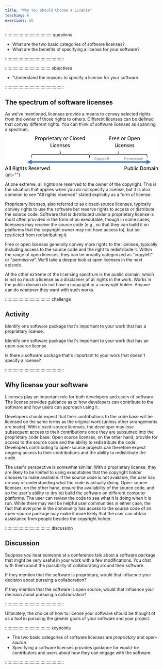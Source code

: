 ```yaml
---
title: "Why You Should Choose a License"
teaching: 6
exercises: 20
---
```


:::::::::::::::::::::::::::::::::::::: questions 

- What are the two basic categories of software licenses?
- What are the benefits of specifying a license for your software?

::::::::::::::::::::::::::::::::::::::::::::::::

::::::::::::::::::::::::::::::::::::: objectives

- "Understand the reasons to specify a license for your software.

::::::::::::::::::::::::::::::::::::::::::::::::






## The spectrum of software licenses

As we've mentioned, licenses provide a means to convey selected rights from the owner of those rights to others.
Different licenses can be defined that convey different rights.
You can think of software licenses as spanning a spectrum.

![Software licenses span a spectrum of possibilities depending on what rights they convey to the licensee.](fig/license-spectrum2.png){alt=""}

At one extreme, all rights are reserved to the owner of the copyright.
This is the situation that applies when you do not specify a license, but it is also common to see "All rights reserved" stated explicitly as a form of license.

Proprietary licenses, also referred to as closed-source licenses, typically convey rights to use the software but reserve rights to access or distribute the source code.
Software that is distributed under a proprietary license is most often provided in the form of an executable, though in some cases, licensees may receive the source code (e.g., so that they can build it on platforms that the copyright owner may not have access to), but be restricted from redistributing it.

Free or open licenses generally convey more rights to the licensee, typically including access to the source code and the right to redistribute it.
Within the range of open licenses, they can be broadly categorized as "copyleft" or "permissive".
We'll take a deeper look at open licenses in the next episode.

At the other extreme of the licensing spectrum is the public domain, which is not so much a license as a disclaimer of all rights in the work.
Works in the public domain do not have a copyright or a copyright holder.
Anyone can do whatever they want with such works.


::::::::::::::::::::::::::::::::::::: challenge

## Activity

Identify one software package that's important to your work that has a proprietary license.

Identify one software package that's important to your work that has an open-source license.

Is there a software package that's important to your work that doesn't specify a license?

::::::::::::::::::::::::::::::::::::::::::::::::

## Why license your software

Licenses play an important role for both developers and users of software.
The license provides guidance as to how developers can contribute to the software and how users can approach using it.

Developers should expect that their contributions to the code base will be licensed on the same terms as the original work (unless other arrangements are made).
With closed-source licenses, the developer may lose subsequent access to their contributions once they are subsumed into the proprietary code base.
Open source licenses, on the other hand, provide for access to the source code and the ability to redistribute the code.
Developers contributing to open-source projects can therefore expect ongoing access to their contributions and the ability to redistribute the code.

The user's perspective is somewhat similar.  With a proprietary license, they are likely to be limited to using executables that the copyright holder chooses to make available.
If the source code is not available, the user has no way of understanding what the code is actually doing.
Open-source licenses, on the other hand, ensure the availability of the source code, and so the user's ability to (try to) build the software on different computer platforms.
The user can review the code to see what it is doing when it is run.
While there may well be helpful user communities in either case, the fact that everyone in the community has access to the source code of an open-source package may make it more likely that the user can obtain assistance from people besides the copyright holder.

::::::::::::::::::::::::::::::::::::: discussion

## Discussion

Suppose you hear someone at a conference talk about a software package that might be very useful in your work with a few modifications.
You chat with them about the possibility of collaborating around their software.

If they mention that the software is proprietary, would that influence your decision about pursuing a collaboration?

If they mention that the software is open source, would that influence your decision about pursuing a collaboration?

::::::::::::::::::::::::::::::::::::::::::::::::

Ultimately, the choice of how to license your software should be thought of as a *tool* in pursuing the greater goals of your software and your project.





::::::::::::::::::::::::::::::::::::: keypoints 

- The two basic categories of software licenses are *proprietary* and *open-source*.
- Specifying a software licenses provides guidance for would-be contributors and users about how they can engage with the software.

::::::::::::::::::::::::::::::::::::::::::::::::